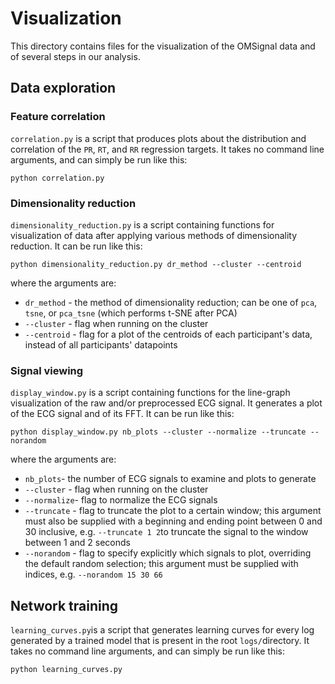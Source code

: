 # Visualization

This directory contains files for the visualization of the OMSignal data and of several steps in our analysis. 

## Data exploration

### Feature correlation

`correlation.py` is a script that produces plots about the distribution and correlation of the `PR`, `RT`, and `RR` regression targets. It takes no command line arguments, and can simply be run like this:

```
python correlation.py
```

### Dimensionality reduction

`dimensionality_reduction.py` is a script containing functions for visualization of data after applying various methods of dimensionality reduction. It can be run like this:

```
python dimensionality_reduction.py dr_method --cluster --centroid
```

where the arguments are:
* `dr_method` - the method of dimensionality reduction; can be one of `pca`, `tsne`, or `pca_tsne` (which performs t-SNE after PCA)
* `--cluster` - flag when running on the cluster
* `--centroid` - flag for a plot of the centroids of each participant's data, instead of all participants' datapoints

### Signal viewing

`display_window.py` is a script containing functions for the line-graph visualization of the raw and/or preprocessed ECG signal. It generates a plot of the ECG signal and of its FFT. It can be run like this:

```
python display_window.py nb_plots --cluster --normalize --truncate --norandom
```

where the arguments are:
* `nb_plots`- the number of ECG signals to examine and plots to generate
* `--cluster` - flag when running on the cluster
* `--normalize`- flag to normalize the ECG signals
* `--truncate` - flag to truncate the plot to a certain window; this argument must also be supplied with a beginning and ending point between 0 and 30 inclusive, e.g. `--truncate 1 2`to truncate the signal to the window between 1 and 2 seconds
* `--norandom` - flag to specify explicitly which signals to plot, overriding the default random selection; this argument must be supplied with indices, e.g. `--norandom 15 30 66`

## Network training

`learning_curves.py`is a script that generates learning curves for every log generated by a trained model that is present in the root `logs/`directory. It takes no command line arguments, and can simply be run like this:

```
python learning_curves.py
```